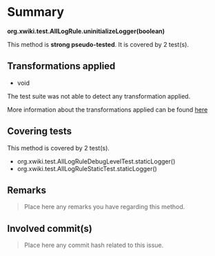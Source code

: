 # Summary
**org.xwiki.test.AllLogRule.uninitializeLogger(boolean)**

This method is **strong pseudo-tested**.
It is covered by 2 test(s). 


## Transformations applied

- void


The test suite was not able to detect any transformation applied.

More information about the transformations applied can be found [here](https://github.com/STAMP-project/pitest-descartes)

## Covering tests
This method is covered by 2 test(s).
* org.xwiki.test.AllLogRuleDebugLevelTest.staticLogger()
* org.xwiki.test.AllLogRuleStaticTest.staticLogger()


## Remarks
> Place here any remarks you have regarding this method.

## Involved commit(s)

> Place here any commit hash related to this issue.
